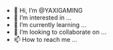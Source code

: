 - 👋 Hi, I’m @YAXIGAMING
- 👀 I’m interested in ...
- 🌱 I’m currently learning ...
- 💞️ I’m looking to collaborate on ...
- 📫 How to reach me ...

<!---
YAXIGAMING/YAXIGAMING is a ✨ special ✨ repository because its `README.md` (this file) appears on your GitHub profile.
You can click the Preview link to take a look at your changes.
--->
